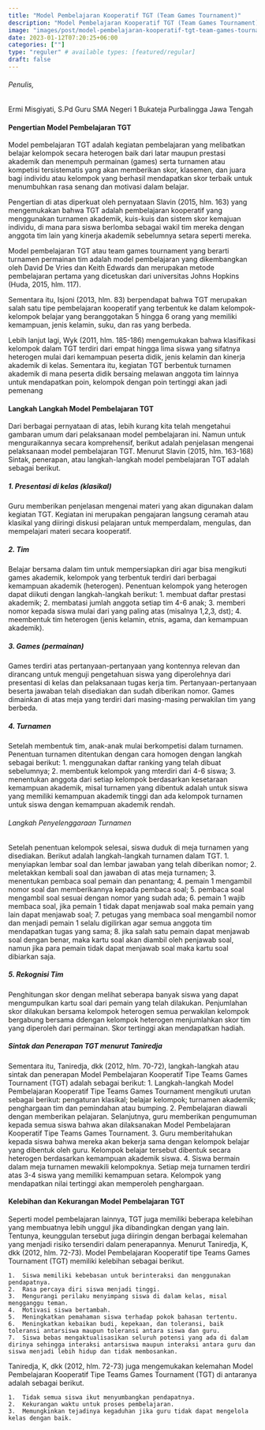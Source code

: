 ```yaml
---
title: "Model Pembelajaran Kooperatif TGT (Team Games Tournament)"
description: "Model Pembelajaran Kooperatif TGT (Team Games Tournament)"
image: "images/post/model-pembelajaran-kooperatif-tgt-team-games-tournament.png"
date: 2023-01-12T07:20:25+06:00
categories: [""]
type: "reguler" # available types: [featured/regular]
draft: false
---
```

###### Penulis, 

Ermi Misgiyati, S.Pd
Guru SMA Negeri 1 Bukateja Purbalingga Jawa Tengah


#### Pengertian Model Pembelajaran TGT

Model pembelajaran TGT adalah kegiatan pembelajaran yang melibatkan belajar kelompok secara heterogen baik dari latar maupun prestasi akademik dan menempuh permainan (games) serta turnamen atau kompetisi tersistematis yang akan memberikan skor, klasemen, dan juara bagi individu atau kelompok yang berhasil mendapatkan skor terbaik untuk menumbuhkan rasa senang dan motivasi dalam belajar.

Pengertian di atas diperkuat oleh pernyataan Slavin (2015, hlm. 163) yang mengemukakan bahwa TGT adalah pembelajaran kooperatif yang menggunakan turnamen akademik, kuis-kuis dan sistem skor kemajuan individu, di mana para siswa berlomba sebagai wakil tim mereka dengan anggota tim lain yang kinerja akademik sebelumnya setara seperti mereka.

Model pembelajaran TGT atau team games tournament yang berarti turnamen permainan tim adalah model pembelajaran yang dikembangkan oleh David De Vries dan Keith Edwards dan merupakan metode pembelajaran pertama yang dicetuskan dari universitas Johns Hopkins (Huda, 2015, hlm. 117).

Sementara itu, Isjoni (2013, hlm. 83) berpendapat bahwa TGT merupakan salah satu tipe pembelajaran kooperatif yang terbentuk ke dalam kelompok-kelompok belajar yang beranggotakan 5 hingga 6 orang yang memiliki kemampuan, jenis kelamin, suku, dan ras yang berbeda.

Lebih lanjut lagi, Wyk (2011, hlm. 185-186) mengemukakan bahwa klasifikasi kelompok dalam TGT terdiri dari empat hingga lima siswa yang sifatnya heterogen mulai dari kemampuan peserta didik, jenis kelamin dan kinerja akademik di kelas. Sementara itu, kegiatan TGT berbentuk turnamen akademik di mana peserta didik bersaing melawan anggota tim lainnya untuk mendapatkan poin, kelompok dengan poin tertinggi akan jadi pemenang


#### Langkah Langkah Model Pembelajaran TGT

Dari berbagai pernyataan di atas, lebih kurang kita telah mengetahui gambaran umum dari pelaksanaan model pembelajaran ini. Namun untuk menguraikannya secara komprehensif, berikut adalah penjelasan mengenai pelaksanaan model pembelajaran TGT. Menurut Slavin (2015, hlm. 163-168) Sintak, penerapan, atau langkah-langkah model pembelajaran TGT adalah sebagai berikut.

##### 1. Presentasi di kelas (klasikal)
Guru memberikan penjelasan mengenai materi yang akan digunakan dalam kegiatan TGT. Kegiatan ini merupakan pengajaran langsung ceramah atau klasikal yang diiringi diskusi pelajaran untuk memperdalam, mengulas, dan mempelajari materi secara kooperatif.

##### 2. Tim
Belajar bersama dalam tim untuk mempersiapkan diri agar bisa mengikuti games akademik, kelompok yang terbentuk terdiri dari berbagai kemampuan akademik (heterogen). Penentuan kelompok yang heterogen dapat diikuti dengan langkah-langkah berikut:
    1.	membuat daftar prestasi akademik;
    2.	membatasi jumlah anggota setiap tim 4-6 anak;
    3.	memberi nomor kepada siswa mulai dari yang paling atas (misalnya 1,2,3, dst);
    4.	meembentuk tim heterogen (jenis kelamin, etnis, agama, dan kemampuan akademik).

##### 3. Games (permainan)
Games terdiri atas pertanyaan-pertanyaan yang kontennya relevan dan dirancang untuk menguji pengetahuan siswa yang diperolehnya dari presentasi di kelas dan pelaksanaan tugas kerja tim. Pertanyaan-pertanyaan beserta jawaban telah disediakan dan sudah diberikan nomor. Games dimainkan di atas meja yang terdiri dari masing-masing perwakilan tim yang berbeda.

##### 4. Turnamen
Setelah membentuk tim, anak-anak mulai berkompetisi dalam turnamen. Penentuan turnamen ditentukan dengan cara homogen dengan langkah sebagai berikut:
    1.	menggunakan daftar ranking yang telah dibuat sebelumnya;
    2.	membentuk kelompok yang mterdiri dari 4-6 siswa;
    3.	menentukan anggota dari setiap kelompok berdasarkan kesetaraan kemampuan akademik, misal turnamen yang dibentuk adalah untuk siswa yang memiliki kemampuan akademik tinggi dan ada kelompok turnamen untuk siswa dengan kemampuan akademik rendah.


###### Langkah Penyelenggaraan Turnamen

Setelah penentuan kelompok selesai, siswa duduk di meja turnamen yang disediakan. Berikut adalah langkah-langkah turnamen dalam TGT.
    1.	menyiapkan lembar soal dan lembar jawaban yang telah diberikan nomor;
    2.	meletakkan kembali soal dan jawaban di atas meja turnamen;
    3.	menentukan pembaca soal pemain dan penantang;
    4.	pemain 1 mengambil nomor soal dan memberikannya kepada pembaca soal;
    5.	pembaca soal mengambil soal sesuai dengan nomor yang sudah ada;
    6.	pemain 1 wajib membaca soal, jika pemain 1 tidak dapat menjawab soal maka pemain yang lain dapat menjawab soal;
    7.	petugas yang membaca soal mengambil nomor dan menjadi pemain 1 selalu digilirkan agar semua  anggota tim mendapatkan tugas yang sama;
    8.	jika salah satu pemain dapat menjawab soal dengan benar, maka kartu soal akan diambil oleh penjawab soal, namun jika para pemain tidak dapat menjawab soal maka kartu soal dibiarkan saja.


##### 5. Rekognisi Tim
Penghitungan skor dengan melihat seberapa banyak siswa yang dapat mengumpulkan kartu soal dari pemain yang telah dilakukan. Penjumlahan skor dilakukan bersama kelompok heterogen semua perwakilan kelompok bergabung bersama ddengan kelompok heterogen menjumlahkan skor tim yang diperoleh dari permainan. Skor tertinggi akan mendapatkan hadiah.

##### Sintak dan Penerapan TGT menurut Taniredja
Sementara itu, Taniredja, dkk (2012, hlm. 70-72), langkah-langkah atau sintak dan penerapan Model Pembelajaran Kooperatif Tipe Teams Games Tournament (TGT) adalah sebagai berikut:
    1.	Langkah-langkah Model Pembelajaran Kooperatif Tipe Teams Games Tournament mengikuti urutan sebagai berikut: pengaturan klasikal; belajar kelompok; turnamen akademik; penghargaan tim dan pemindahan atau bumping.
    2.	Pembelajaran diawali dengan memberikan pelajaran. Selanjutnya, guru memberikan pengumuman kepada semua siswa bahwa akan dilaksanakan Model Pembelajaran Kooperatif Tipe Teams Games Tournament.
    3.	Guru memberitahukan kepada siswa bahwa mereka akan bekerja sama dengan kelompok belajar yang dibentuk oleh guru. Kelompok belajar tersebut dibentuk secara heterogen berdasarkan kemampuan akademik siswa.
    4.	Siswa bermain dalam meja turnamen mewakili kelompoknya. Setiap meja turnamen terdiri atas 3-4 siswa yang memiliki kemampuan setara. Kelompok yang mendapatkan nilai tertinggi akan memperoleh penghargaan.

#### Kelebihan dan Kekurangan Model Pembelajaran TGT

Seperti model pembelajaran lainnya, TGT juga memiliki beberapa kelebihan yang membuatnya lebih unggul jika dibandingkan dengan yang lain. Tentunya, keunggulan tersebut juga diiringin dengan berbagai kelemahan yang menjadi risiko tersendiri dalam penerapannya. Menurut Taniredja, K, dkk (2012, hlm. 72-73). Model Pembelajaran Kooperatif tipe Teams Games Tournament (TGT) memiliki kelebihan sebagai berikut.

    1.	Siswa memiliki kebebasan untuk berinteraksi dan menggunakan pendapatnya.
    2.	Rasa percaya diri siswa menjadi tinggi.
    3.	Mengurangi perilaku menyimpang siswa di dalam kelas, misal mengganggu teman.
    4.	Motivasi siswa bertambah.
    5.	Meningkatkan pemahaman siswa terhadap pokok bahasan tertentu.
    6.	Meningkatkan kebaikan budi, kepekaan, dan toleransi, baik toleransi antarsiswa maupun toleransi antara siswa dan guru.
    7.	Siswa bebas mengaktualisasikan seluruh potensi yang ada di dalam dirinya sehingga interaksi antarsiswa maupun interaksi antara guru dan siswa menjadi lebih hidup dan tidak membosankan.

Taniredja, K, dkk (2012, hlm. 72-73) juga mengemukakan kelemahan Model Pembelajaran Kooperatif Tipe Teams Games Tournament (TGT) di antaranya adalah sebagai berikut.

    1.	Tidak semua siswa ikut menyumbangkan pendapatnya.
    2.	Kekurangan waktu untuk proses pembelajaran.
    3.	Memungkinkan tejadinya kegaduhan jika guru tidak dapat mengelola kelas dengan baik.
